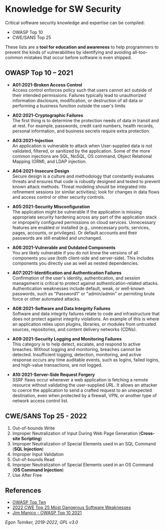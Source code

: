 # Knowledge for SW Security

Critical software security knowledge and expertise can be compiled:
* OWASP Top 10
* CWE/SANS Top 25

These lists are a **tool for education and awareness** to help programmers to prevent 
the kinds of vulnerabilities by identifying and avoiding all-too-common mistakes 
that occur before software is even shipped. 

## OWASP Top 10 – 2021

* **A01:2021-Broken Access Control**\
    Access control enforces policy such that users cannot act outside of their intended permissions. Failures typically lead to unauthorized information disclosure, modification, or destruction of all data or performing a business function outside the user's limits

* **A02:2021-Cryptographic Failures**\
    The first thing is to determine the protection needs of data in transit and at rest. For example, passwords, credit card numbers, health records, personal information, and business secrets require extra protection. 

* **A03:2021-Injection**\
    An application is vulnerable to attack when User-supplied data is not validated, filtered, or sanitized by the application. Some of the more common injections are SQL, NoSQL, OS command, Object Relational Mapping (ORM), and LDAP injection.

* **A04:2021-Insecure Design**\
    Secure design is a culture and methodology that constantly evaluates threats and ensures that code is robustly designed and tested to prevent known attack methods. Threat modeling should be integrated into refinement sessions (or similar activities); look for changes in data flows and access control or other security controls.

* **A05:2021-Security Misconfiguration**\
    The application might be vulnerable if the application is missing appropriate security hardening across any part of the application stack or improperly configured permissions on cloud services. Unnecessary features are enabled or installed (e.g., unnecessary ports, services, pages, accounts, or privileges). Or default accounts and their passwords are still enabled and unchanged.

* **A06:2021-Vulnerable and Outdated Components**\
    You are likely vulnerable if you do not know the versions of all components you use (both client-side and server-side). This includes components you directly use as well as nested dependencies.

* **A07:2021-Identification and Authentication Failures**\
    Confirmation of the user's identity, authentication, and session management is critical to protect against authentication-related attacks. Authentication weaknesses include default, weak, or well-known passwords, such as "Password1" or "admin/admin" or permiting brute force or other automated attacks. 

* **A08:2021-Software and Data Integrity Failures**\
    Software and data integrity failures relate to code and infrastructure that does not protect against integrity violations. An example of this is where an application relies upon plugins, libraries, or modules from untrusted sources, repositories, and content delivery networks (CDNs).

* **A09:2021-Security Logging and Monitoring Failures**\
    This category is to help detect, escalate, and respond to active breaches. Without logging and monitoring, breaches cannot be detected. Insufficient logging, detection, monitoring, and active response occurs any time auditable events, such as logins, failed logins, and high-value transactions, are not logged.

* **A10:2021-Server-Side Request Forgery**\
    SSRF flaws occur whenever a web application is fetching a remote resource without validating the user-supplied URL. It allows an attacker to coerce the application to send a crafted request to an unexpected destination, even when protected by a firewall, VPN, or another type of network access control list.


## CWE/SANS Top 25 - 2022
1. Out-of-bounds Write
2. Improper Neutralization of Input During Web Page Generation (**Cross-site Scripting**)
3. Improper Neutralization of Special Elements used in an SQL Command (**SQL Injection**)
4. Improper Input Validation
5. Out-of-bounds Read
6. Improper Neutralization of Special Elements used in an OS Command (**OS Command Injection**)
7. Use After Free



## References

* [OWASP Top Ten](https://owasp.org/www-project-top-ten/)
* [2022 CWE Top 25 Most Dangerous Software Weaknesses](https://cwe.mitre.org/top25/archive/2022/2022_cwe_top25.html)
* [Jim Manico - OWASP Top 10 2021](https://youtu.be/iXeQGM_ogfY)

*Egon Teiniker, 2019-2022, GPL v3.0*	